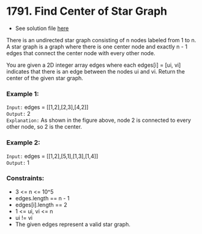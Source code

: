 # 1791. Find Center of Star Graph

- See solution file [here](./solution.cpp)

There is an undirected star graph consisting of n nodes labeled from 1 to n. A star graph
is a graph where there is one center node and exactly n - 1 edges that connect the center
node with every other node.

You are given a 2D integer array edges where each edges[i] = [ui, vi] indicates that
there is an edge between the nodes ui and vi. Return the center of the given star graph.

### Example 1:

`Input:` edges = [[1,2],[2,3],[4,2]]  
`Output:` 2  
`Explanation:` As shown in the figure above, node 2 is connected to every other node, so 2 is the center.  

### Example 2:

`Input:` edges = [[1,2],[5,1],[1,3],[1,4]]  
`Output:` 1  
 
### Constraints:

- 3 <= n <= 10^5
- edges.length == n - 1
- edges[i].length == 2
- 1 <= ui, vi <= n
- ui != vi
- The given edges represent a valid star graph.
